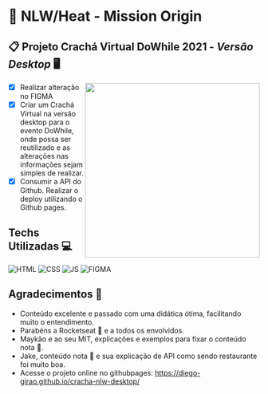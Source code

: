 # 🚀 NLW/Heat - Mission Origin

## 📋 Projeto Crachá Virtual DoWhile 2021 - _Versão Desktop_ 🖥

<img align="right" height="350px" src="https://user-images.githubusercontent.com/70491871/214418278-34797cb4-83b5-4a11-af67-8ae70c7731c0.png">

  - [x] Realizar alteração no FIGMA
  - [x] Criar um Crachá Virtual na versão desktop para o evento DoWhile, onde possa ser reutilizado e as alterações nas informações sejam simples de          realizar. 
  - [x] Consumir a API do Github. Realizar o deploy utilizando o Github pages.

</div>

## Techs Utilizadas 💻

![HTML](https://img.shields.io/badge/HTML5-orangered?style=for-the-badge&logo=html5&logoColor=white) ![CSS](https://img.shields.io/badge/CSS3-1572B6?style=for-the-badge&logo=css3&logoColor=white) ![JS](https://img.shields.io/badge/JavaScript-black?style=for-the-badge&logo=javascript&logoColor=F7DF1E) ![FIGMA](https://img.shields.io/badge/Figma-purple?style=for-the-badge&logo=figma&logoColor=white)

## Agradecimentos 🤙

- Conteúdo excelente e passado com uma didática ótima, facilitando muito o entendimento.
- Parabéns a Rocketseat 🚀 e a todos os envolvidos.
- Maykão e ao seu MIT, explicações e exemplos para fixar o conteúdo nota 💯.
- Jake, conteúdo nota 💯 e sua explicação de API como sendo restaurante foi muito boa.
- Acesse o projeto online no githubpages: https://diego-girao.github.io/cracha-nlw-desktop/
